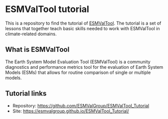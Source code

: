 # ESMValTool tutorial

This is a repository to find the tutorial of [ESMValTool](https://www.esmvaltool.org/). The tutorial is a set of lessons that together teach basic skills needed to work with ESMValTool in climate-related domains.

## What is ESMValTool

The Earth System Model Evaluation Tool (ESMValTool) is a community diagnostics and performance metrics tool for the evaluation of Earth System Models (ESMs) that allows for routine comparison of single or multiple models.

## Tutorial links

* Repository: <https://github.com/ESMValGroup/ESMValTool_Tutorial>
* Site: <https://esmvalgroup.github.io/ESMValTool_Tutorial/>
